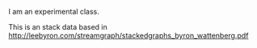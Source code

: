 I am an experimental class.

This is an stack data based in
	http://leebyron.com/streamgraph/stackedgraphs_byron_wattenberg.pdf
